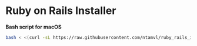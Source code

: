 # Ruby on Rails Installer

**Bash script for macOS**
```bash
bash < <(curl -sL https://raw.githubusercontent.com/ntamvl/ruby_rails_installer/master/install-macos.sh)
```
